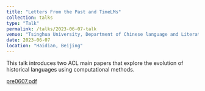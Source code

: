 ```yaml
---
title: "Letters From the Past and TimeLMs"
collection: talks
type: "Talk"
permalink: /talks/2023-06-07-talk
venue: "Tsinghua University, Department of Chinese language and Literature"
date: 2023-06-07 
location: "Haidian, Beijing"
---
```


This talk introduces two ACL main papers that explore the evolution of historical languages using computational methods.

[pre0607.pdf](https://github.com/liuguitics/liuguitics.github.io/files/12380248/pre0607.pdf)
